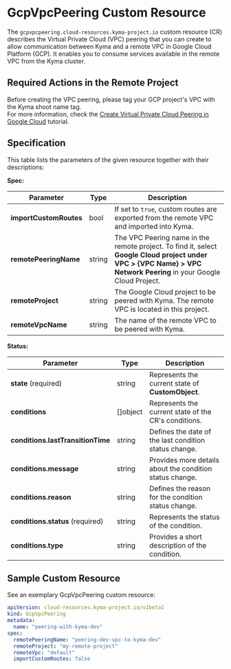 # GcpVpcPeering Custom Resource

The `gcpvpcpeering.cloud-resources.kyma-project.io` custom resource (CR) describes the Virtual Private Cloud (VPC) peering
 that you can create to allow communication between Kyma and a remote VPC in Google Cloud Platform (GCP).
It enables you to consume services available in the remote VPC from the Kyma cluster.

## Required Actions in the Remote Project

Before creating the VPC peering, please tag your GCP project's VPC with the Kyma shoot name tag.  
For more information, check the [Create Virtual Private Cloud Peering in Google Cloud](../tutorials/01-30-20-gcp-vpc-peering.md) tutorial.

## Specification <!-- {docsify-ignore} -->

This table lists the parameters of the given resource together with their descriptions:

**Spec:**

| Parameter              | Type   | Description                                                                                                                                                        |
|------------------------|--------|--------------------------------------------------------------------------------------------------------------------------------------------------------------------|
| **importCustomRoutes** | bool   | If set to `true`, custom routes are exported from the remote VPC and imported into Kyma.                                                                           |
| **remotePeeringName**  | string | The VPC Peering name in the remote project. To find it, select **Google Cloud project under VPC > {VPC Name} > VPC Network Peering** in your Google Cloud Project. |
| **remoteProject**      | string | The Google Cloud project to be peered with Kyma. The remote VPC is located in this project.                                                                        |
| **remoteVpcName**      | string | The name of the remote VPC to be peered with Kyma.                                                                                                                 |

**Status:**

| Parameter                         | Type       | Description                                              |
|-----------------------------------|------------|----------------------------------------------------------|
| **state** (required)              | string     | Represents the current state of **CustomObject**.        |
| **conditions**                    | \[\]object | Represents the current state of the CR's conditions.     |
| **conditions.lastTransitionTime** | string     | Defines the date of the last condition status change.    |
| **conditions.message**            | string     | Provides more details about the condition status change. |
| **conditions.reason**             | string     | Defines the reason for the condition status change.      |
| **conditions.status** (required)  | string     | Represents the status of the condition.                  |
| **conditions.type**               | string     | Provides a short description of the condition.           |

## Sample Custom Resource <!-- {docsify-ignore} -->

See an exemplary GcpVpcPeering custom resource:

```yaml
apiVersion: cloud-resources.kyma-project.io/v1beta1
kind: GcpVpcPeering
metadata:
  name: "peering-with-kyma-dev"
spec:
  remotePeeringName: "peering-dev-vpc-to-kyma-dev"
  remoteProject: "my-remote-project"
  remoteVpc: "default"
  importCustomRoutes: false
```
